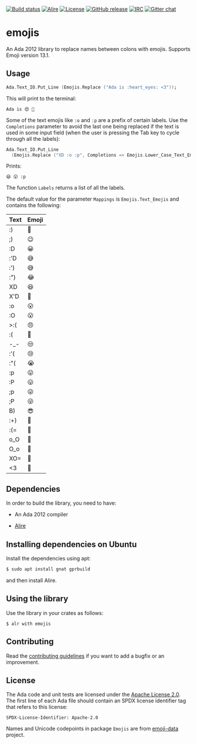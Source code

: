 [![Build status](https://github.com/onox/emojis/actions/workflows/build.yaml/badge.svg)](https://github.com/onox/emojis/actions/workflows/build.yaml)
[![Alire](https://img.shields.io/endpoint?url=https://alire.ada.dev/badges/emojis.json)](https://alire.ada.dev/crates/emojis.html)
[![License](https://img.shields.io/github/license/onox/emojis.svg?color=blue)](https://github.com/onox/emojis/blob/master/LICENSE)
[![GitHub release](https://img.shields.io/github/release/onox/emojis.svg)](https://github.com/onox/emojis/releases/latest)
[![IRC](https://img.shields.io/badge/IRC-%23ada%20on%20libera.chat-orange.svg)](https://libera.chat)
[![Gitter chat](https://badges.gitter.im/gitterHQ/gitter.svg)](https://gitter.im/ada-lang/Lobby)

# emojis

An Ada 2012 library to replace names between colons with emojis.
Supports Emoji version 13.1.

## Usage

```ada
Ada.Text_IO.Put_Line (Emojis.Replace ("Ada is :heart_eyes: <3"));
```

This will print to the terminal:

```
Ada is 😍 🧡
```

Some of the text emojis like `:o` and `:p` are a prefix of certain labels.
Use the `Completions` parameter to avoid the last one being replaced if the
text is used in some input field (when the user is pressing the Tab key to
cycle through all the labels):

```ada
Ada.Text_IO.Put_Line
  (Emojis.Replace ("XD :o :p", Completions => Emojis.Lower_Case_Text_Emojis));
```

Prints:

```
😆 😮 :p
```

The function `Labels` returns a list of all the labels.

The default value for the parameter `Mappings` is `Emojis.Text_Emojis` and contains
the following:

| Text | Emoji |
|------|-------|
|  :)  | 🙂    |
|  ;)  | 😉    |
|  :D  | 😀    |
| :'D  | 😅    |
| :')  | 😅    |
| :")  | 😂    |
|  XD  | 😆    |
| X'D  | 🤣    |
|  :o  | 😮    |
|  :O  | 😮    |
| >:(  | 😠    |
|  :(  | 🙁    |
| -_-  | 😒    |
| :'(  | 😢    |
| :"(  | 😭    |
|  :p  | 😛    |
|  :P  | 😛    |
|  ;p  | 😜    |
|  ;P  | 😜    |
|  B)  | 😎    |
| :+)  | 🤡    |
| :(=  | 🥵     |
| o_O  | 🤨    |
| O_o  | 🤨    |
| XO=  | 🤮    |
|  <3  | 🧡    |

## Dependencies

In order to build the library, you need to have:

 * An Ada 2012 compiler

 * [Alire][url-alire]

## Installing dependencies on Ubuntu

Install the dependencies using apt:

```sh
$ sudo apt install gnat gprbuild
```

and then install Alire.

## Using the library

Use the library in your crates as follows:

```
$ alr with emojis
```

## Contributing

Read the [contributing guidelines][url-contributing] if you want to add
a bugfix or an improvement.

## License

The Ada code and unit tests are licensed under the [Apache License 2.0][url-apache].
The first line of each Ada file should contain an SPDX license identifier tag that
refers to this license:

    SPDX-License-Identifier: Apache-2.0

Names and Unicode codepoints in package `Emojis` are from [emoji-data][url-emoji-data]
project.

  [url-alire]: https://alire.ada.dev/
  [url-apache]: https://opensource.org/licenses/Apache-2.0
  [url-contributing]: /CONTRIBUTING.md
  [url-emoji-data]: https://github.com/iamcal/emoji-data
